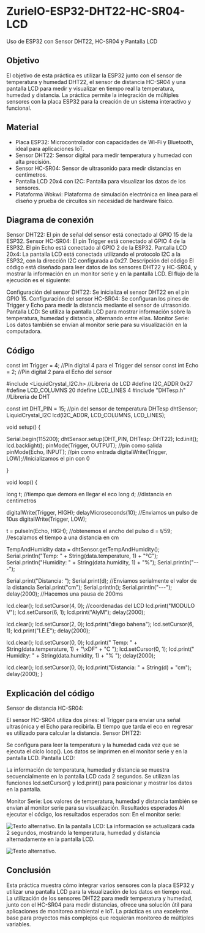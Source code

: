 # ZurielO-ESP32-DHT22-HC-SR04-LCD
Uso de ESP32 con Sensor DHT22, HC-SR04 y Pantalla LCD

## Objetivo 
El objetivo de esta práctica es utilizar la ESP32 junto con el sensor de temperatura y humedad DHT22, el sensor de distancia HC-SR04 y una pantalla LCD para medir y visualizar en tiempo real la temperatura, humedad y distancia. La práctica permite la integración de múltiples sensores con la placa ESP32 para la creación de un sistema interactivo y funcional.

## Material 
- Placa ESP32: Microcontrolador con capacidades de Wi-Fi y Bluetooth, ideal para aplicaciones IoT.
- Sensor DHT22: Sensor digital para medir temperatura y humedad con alta precisión.
- Sensor HC-SR04: Sensor de ultrasonido para medir distancias en centímetros.
- Pantalla LCD 20x4 con I2C: Pantalla para visualizar los datos de los sensores.
- Plataforma Wokwi: Plataforma de simulación electrónica en línea para el diseño y prueba de circuitos sin necesidad de hardware físico.

## Diagrama de conexión
Sensor DHT22: El pin de señal del sensor está conectado al GPIO 15 de la ESP32.
Sensor HC-SR04:
El pin Trigger está conectado al GPIO 4 de la ESP32.
El pin Echo está conectado al GPIO 2 de la ESP32.
Pantalla LCD 20x4: La pantalla LCD está conectada utilizando el protocolo I2C a la ESP32, con la dirección I2C configurada a 0x27.
Descripción del código
El código está diseñado para leer datos de los sensores DHT22 y HC-SR04, y mostrar la información en un monitor serie y en la pantalla LCD. El flujo de la ejecución es el siguiente:

Configuración del sensor DHT22: Se inicializa el sensor DHT22 en el pin GPIO 15.
Configuración del sensor HC-SR04: Se configuran los pines de Trigger y Echo para medir la distancia mediante el sensor de ultrasonido.
Pantalla LCD: Se utiliza la pantalla LCD para mostrar información sobre la temperatura, humedad y distancia, alternando entre ellas.
Monitor Serie: Los datos también se envían al monitor serie para su visualización en la computadora.

## Código

const int Trigger = 4;   //Pin digital 4 para el Trigger del sensor
const int Echo = 2;   //Pin digital 2 para el Echo del sensor

#include <LiquidCrystal_I2C.h> //Libreria de LCD
#define I2C_ADDR    0x27
#define LCD_COLUMNS 20
#define LCD_LINES   4
#include "DHTesp.h" //Libreria de DHT

const int DHT_PIN = 15; //pin del sensor de temperatura
DHTesp dhtSensor;
LiquidCrystal_I2C lcd(I2C_ADDR, LCD_COLUMNS, LCD_LINES);

void setup() {

  Serial.begin(115200);
  dhtSensor.setup(DHT_PIN, DHTesp::DHT22);
  lcd.init();
  lcd.backlight();
  pinMode(Trigger, OUTPUT); //pin como salida
  pinMode(Echo, INPUT);  //pin como entrada
  digitalWrite(Trigger, LOW);//Inicializamos el pin con 0

}

void loop() {

  long t; //tiempo que demora en llegar el eco
  long d; //distancia en centimetros

  digitalWrite(Trigger, HIGH);
  delayMicroseconds(10);          //Enviamos un pulso de 10us
  digitalWrite(Trigger, LOW);
  
  t = pulseIn(Echo, HIGH); //obtenemos el ancho del pulso
  d = t/59;             //escalamos el tiempo a una distancia en cm

  TempAndHumidity data = dhtSensor.getTempAndHumidity();
  Serial.println("Temp: " + String(data.temperature, 1) + "°C");
  Serial.println("Humidity: " + String(data.humidity, 1) + "%");
  Serial.println("---");
  
  Serial.print("Distancia: ");
  Serial.print(d);      //Enviamos serialmente el valor de la distancia
  Serial.print("cm");
  Serial.println();
  Serial.println("---");
  delay(2000);          //Hacemos una pausa de 200ms

  lcd.clear(); 
  lcd.setCursor(4, 0); //coordenadas del LCD
  lcd.print("MODULO V");
  lcd.setCursor(6, 1);
  lcd.print("AIyM");
  delay(2000);

  lcd.clear();
  lcd.setCursor(2, 0);
  lcd.print("diego bahena");
  lcd.setCursor(6, 1);
  lcd.print("I.E.E");
  delay(2000);

  lcd.clear(); 
  lcd.setCursor(0, 0);
  lcd.print("  Temp: " + String(data.temperature, 1) + "\xDF" + "C  ");
  lcd.setCursor(0, 1);
  lcd.print(" Humidity: " + String(data.humidity, 1) + "% ");
  delay(2000);

  lcd.clear();
  lcd.setCursor(0, 0);
  lcd.print("Distancia: " + String(d) + "cm");
  delay(2000);
}

## Explicación del código
Sensor de distancia HC-SR04:

El sensor HC-SR04 utiliza dos pines: el Trigger para enviar una señal ultrasónica y el Echo para recibirla. El tiempo que tarda el eco en regresar es utilizado para calcular la distancia.
Sensor DHT22:

Se configura para leer la temperatura y la humedad cada vez que se ejecuta el ciclo loop(). Los datos se imprimen en el monitor serie y en la pantalla LCD.
Pantalla LCD:

La información de temperatura, humedad y distancia se muestra secuencialmente en la pantalla LCD cada 2 segundos. Se utilizan las funciones lcd.setCursor() y lcd.print() para posicionar y mostrar los datos en la pantalla.

Monitor Serie:
Los valores de temperatura, humedad y distancia también se envían al monitor serie para su visualización.
Resultados esperados
Al ejecutar el código, los resultados esperados son:
En el monitor serie:

![Texto alternativo]().
En la pantalla LCD: La información se actualizará cada 2 segundos, mostrando la temperatura, humedad y distancia alternadamente en la pantalla LCD.

![Texto alternativo]().

## Conclusión
Esta práctica muestra cómo integrar varios sensores con la placa ESP32 y utilizar una pantalla LCD para la visualización de los datos en tiempo real. La utilización de los sensores DHT22 para medir temperatura y humedad, junto con el HC-SR04 para medir distancias, ofrece una solución útil para aplicaciones de monitoreo ambiental e IoT. La práctica es una excelente base para proyectos más complejos que requieran monitoreo de múltiples variables.


